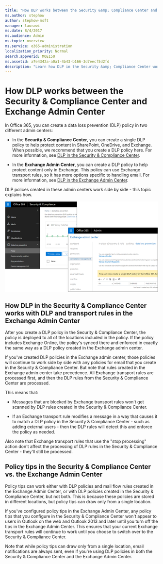 ```yaml
---
title: "How DLP works between the Security &amp; Compliance Center and Exchange Admin Center"
ms.author: stephow
author: stephow-msft
manager: laurawi
ms.date: 8/4/2017
ms.audience: Admin
ms.topic: overview
ms.service: o365-administration
localization_priority: Normal
search.appverid: MOE150
ms.assetid: a7e4342a-a0a1-4b43-b166-3d7eecf5d2fd
description: "Learn how DLP in the Security &amp; Compliance Center works with DLP and transport rules in the Exchange Admin Center."
---
```


# How DLP works between the Security &amp; Compliance Center and Exchange Admin Center

In Office 365, you can create a data loss prevention (DLP) policy in two different admin centers:
  
- In the **Security &amp; Compliance Center**, you can create a single DLP policy to help protect content in SharePoint, OneDrive, and Exchange. When possible, we recommend that you create a DLP policy here. For more information, see [DLP in the Security &amp; Compliance Center](data-loss-prevention-policies.md).
    
- In the **Exchange Admin Center**, you can create a DLP policy to help protect content only in Exchange. This policy can use Exchange transport rules, so it has more options specific to handling email. For more information, see [DLP in the Exchange Admin Center](https://go.microsoft.com/fwlink/?linkid=852311).
    
DLP polices created in these admin centers work side by side - this topic explains how.
  
![DLP pages in Security and Compliance Center and Exchange Admin Center](media/d3eaa7e7-3b16-457b-bd9c-26707f7b584f.png)
  
## How DLP in the Security &amp; Compliance Center works with DLP and transport rules in the Exchange Admin Center

After you create a DLP policy in the Security &amp; Compliance Center, the policy is deployed to all of the locations included in the policy. If the policy includes Exchange Online, the policy's synced there and enforced in exactly the same way as a DLP policy created in the Exchange admin center. 
  
If you've created DLP policies in the Exchange admin center, those policies will continue to work side by side with any policies for email that you create in the Security &amp; Compliance Center. But note that rules created in the Exchange admin center take precedence. All Exchange transport rules are processed first, and then the DLP rules from the Security &amp; Compliance Center are processed.
  
This means that:
  
- Messages that are blocked by Exchange transport rules won't get scanned by DLP rules created in the Security &amp; Compliance Center.
    
- If an Exchange transport rule modifies a message in a way that causes it to match a DLP policy in the Security &amp; Compliance Center - such as adding external users - then the DLP rules will detect this and enforce the policy as needed.
    
Also note that Exchange transport rules that use the "stop processing" action don't affect the processing of DLP rules in the Security &amp; Compliance Center - they'll still be processed.
  
## Policy tips in the Security &amp; Compliance Center vs. the Exchange Admin Center

Policy tips can work either with DLP policies and mail flow rules created in the Exchange Admin Center, or with DLP policies created in the Security &amp; Compliance Center, but not both. This is because these policies are stored in different locations, but policy tips can draw only from a single location.
  
If you've configured policy tips in the Exchange Admin Center, any policy tips that you configure in the Security &amp; Compliance Center won't appear to users in Outlook on the web and Outlook 2013 and later until you turn off the tips in the Exchange Admin Center. This ensures that your current Exchange transport rules will continue to work until you choose to switch over to the Security &amp; Compliance Center.
  
Note that while policy tips can draw only from a single location, email notifications are always sent, even if you're using DLP policies in both the Security &amp; Compliance Center and the Exchange Admin Center.
  

